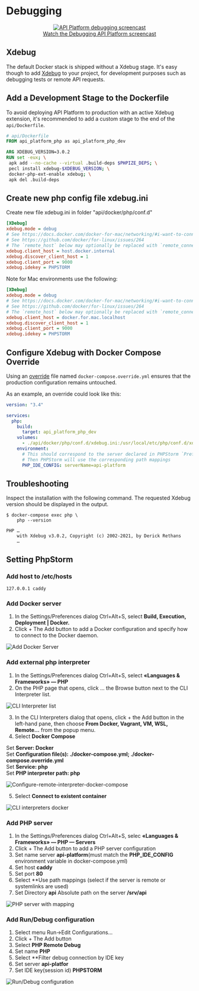 # Debugging

<p align="center" class="symfonycasts"><a href="https://symfonycasts.com/screencast/api-platform/profiler?cid=apip"><img src="../distribution/images/symfonycasts-player.png" alt="API Platform debugging screencast"><br>Watch the Debugging API Platform screencast</a></p>

## Xdebug

The default Docker stack is shipped without a Xdebug stage. It's easy
though to add [Xdebug](https://xdebug.org/) to your project, for development
purposes such as debugging tests or remote API requests.

## Add a Development Stage to the Dockerfile

To avoid deploying API Platform to production with an active Xdebug extension,
it's recommended to add a custom stage to the end of the `api/Dockerfile`.

```Dockerfile
# api/Dockerfile
FROM api_platform_php as api_platform_php_dev

ARG XDEBUG_VERSION=3.0.2
RUN set -eux; \
 apk add --no-cache --virtual .build-deps $PHPIZE_DEPS; \
 pecl install xdebug-$XDEBUG_VERSION; \
 docker-php-ext-enable xdebug; \
 apk del .build-deps
```

## Create new php config file xdebug.ini

Create new file xdebug.ini in folder "api/docker/php/conf.d"

```api/docker/php/conf.d/xdebug.ini
[XDebug]
xdebug.mode = debug
# See https://docs.docker.com/docker-for-mac/networking/#i-want-to-connect-from-a-container-to-a-service-on-the-host
# See https://github.com/docker/for-linux/issues/264
# The `remote_host` below may optionally be replaced with `remote_connect_back`
xdebug.client_host = host.docker.internal
xdebug.discover_client_host = 1
xdebug.client_port = 9000
xdebug.idekey = PHPSTORM
```

Note for Mac environments use the following:

```api/docker/php/conf.d/xdebug.ini
[XDebug]
xdebug.mode = debug
# See https://docs.docker.com/docker-for-mac/networking/#i-want-to-connect-from-a-container-to-a-service-on-the-host
# See https://github.com/docker/for-linux/issues/264
# The `remote_host` below may optionally be replaced with `remote_connect_back`
xdebug.client_host = docker.for.mac.localhost
xdebug.discover_client_host = 1
xdebug.client_port = 9000
xdebug.idekey = PHPSTORM
```

## Configure Xdebug with Docker Compose Override

Using an [override](https://docs.docker.com/compose/reference/overview/#specifying-multiple-compose-files) file named
`docker-compose.override.yml` ensures that the production configuration remains untouched.

As an example, an override could look like this:

```yml
version: "3.4"

services:
  php:
    build:
      target: api_platform_php_dev
    volumes:
      - ./api/docker/php/conf.d/xdebug.ini:/usr/local/etc/php/conf.d/xdebug.ini
    environment:
      # This should correspond to the server declared in PHPStorm `Preferences | Languages & Frameworks | PHP | Servers`
      # Then PHPStorm will use the corresponding path mappings
      PHP_IDE_CONFIG: serverName=api-platform
```

## Troubleshooting

Inspect the installation with the following command. The requested Xdebug
version should be displayed in the output.

```console
$ docker-compose exec php \
    php --version

PHP …
    with Xdebug v3.0.2, Copyright (c) 2002-2021, by Derick Rethans
    …
```

## Setting PhpStorm

### Add host to /etc/hosts

```/etc/hosts
127.0.0.1 caddy 
```

### Add Docker server

1. In the Settings/Preferences dialog Ctrl+Alt+S, select **Build, Execution, Deployment | Docker.**
2. Click + The Add button to add a Docker configuration and specify how to connect to the Docker daemon.

![Add Docker Server](../distribution/images/phpshtorm-add-docker-server.png)

### Add external php interpreter

1. In the Settings/Preferences dialog Ctrl+Alt+S, select **«Languages & Frameworks» — PHP**
2. On the PHP page that opens, click ... the Browse button next to the CLI Interpreter list.

![CLI Interpreter list](../distribution/images/phpshtorm-cli-interpreters-list.png)

3. In the CLI Interpreters dialog that opens, click + the Add button in the left-hand pane, then choose **From Docker, Vagrant, VM, WSL, Remote...** from the popup menu.
4. Select **Docker Compose**

Set **Server: Docker**  
Set **Configuration file(s): ./docker-compose.yml; ./docker-compose.override.yml**  
Set **Service: php**  
Set **PHP interpreter path: php**

![Configure-remote-interpreter-docker-compose](../distribution/images/phpshtorm-configure-remote-interpreter-docker-compose.png)

5. Select **Connect to existent container**

![CLI interpreters docker](../distribution/images/phpshtorm-cli-interpreters-docker.png)

### Add PHP server

1. In the Settings/Preferences dialog Ctrl+Alt+S, selec **«Languages & Frameworks» — PHP — Servers**
2. Click + The Add button to add a PHP server configuration
3. Set name server **api-platform**(must match the **PHP_IDE_CONFIG** environment variable in docker-compose.yml)
4. Set host **caddy**
5. Set port **80**
6. Select **Use path mappings (select if the server is remote or systemlinks are used)
7. Set Directory **api** Absolute path on the server **/srv/api**

![PHP server with mapping](../distribution/images/phpshtorm-php-server-with-mapping.png)


### Add Run/Debug configuration

1. Select menu Run->Edit Configurations...
2. Click + The Add button
3. Select **PHP Remote Debug**
4. Set name **PHP**
5. Select **Filter debug connection by IDE key
6. Set server **api-platfor**
7. Set IDE key(session id) **PHPSTORM**

![Run/Debug configuration](../distribution/images/phpshtorm-run-debug-configuration.png)
